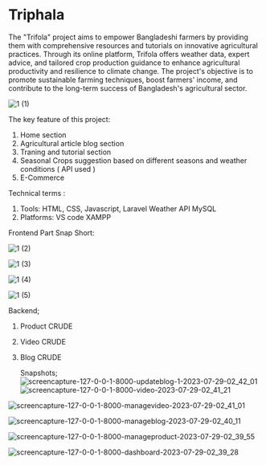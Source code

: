 # Triphala
The "Trifola" project aims to empower Bangladeshi farmers by providing them with comprehensive resources and tutorials on innovative agricultural practices. Through its online platform, Trifola offers weather data, expert advice, and tailored crop production guidance to enhance agricultural productivity and resilience to climate change. The project's objective is to promote sustainable farming techniques, boost farmers' income, and contribute to the long-term success of Bangladesh's agricultural sector.


![1 (1)](https://github.com/Shag0r/Triphala/assets/101504353/fb6f3169-279c-4a96-846f-176e01a084a3)


The key feature of this project:
1. Home section
2. Agricultural article  blog section
3. Traning and tutorial section
4. Seasonal Crops suggestion based on different seasons and weather conditions ( API used  )
5. E-Commerce

Technical terms :
1. Tools:
HTML,
CSS,
Javascript,
Laravel
Weather API
MySQL
2. Platforms:
VS code
XAMPP

Frontend Part Snap Short:



   
![1 (2)](https://github.com/Shag0r/Triphala/assets/101504353/b2f173db-5f11-4cf7-b065-4c377f8b32b7)


![1 (3)](https://github.com/Shag0r/Triphala/assets/101504353/5a610108-7dec-47d3-844a-f80f344f9ffc)

![1 (4)](https://github.com/Shag0r/Triphala/assets/101504353/ea48aeed-ac85-4397-8db5-8caec04b5c29)


![1 (5)](https://github.com/Shag0r/Triphala/assets/101504353/19a499d5-5c15-4fb6-912a-c8db6c309a65)


Backend;

1. Product CRUDE
2. Video CRUDE
3. Blog CRUDE

   Snapshots;
   ![screencapture-127-0-0-1-8000-updateblog-1-2023-07-29-02_42_01](https://github.com/Shag0r/Triphala/assets/101504353/aad45dbc-a1a9-45c8-91f8-90fd94a2c9af)
![screencapture-127-0-0-1-8000-video-2023-07-29-02_41_21](https://github.com/Shag0r/Triphala/assets/101504353/8000e1c0-df82-4367-bf3a-6a7117d01684)

![screencapture-127-0-0-1-8000-managevideo-2023-07-29-02_41_01](https://github.com/Shag0r/Triphala/assets/101504353/4acb69af-9b8a-4889-8433-25f9032e27af)

![screencapture-127-0-0-1-8000-manageblog-2023-07-29-02_40_11](https://github.com/Shag0r/Triphala/assets/101504353/10282c2f-0ba9-43fa-ae04-f3c9118780d3)


![screencapture-127-0-0-1-8000-manageproduct-2023-07-29-02_39_55](https://github.com/Shag0r/Triphala/assets/101504353/c190614e-fb6a-484d-95d1-3a4cdafdbdb0)




![screencapture-127-0-0-1-8000-dashboard-2023-07-29-02_39_28](https://github.com/Shag0r/Triphala/assets/101504353/4c797277-9930-490b-8f3a-18994024baad)


